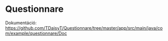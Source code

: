 # Questionnare

Dokumentáció: https://github.com/TDaisyT/Questionnare/tree/master/app/src/main/java/com/example/questionnare/Doc
